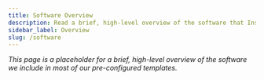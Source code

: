 ```yaml
---
title: Software Overview
description: Read a brief, high-level overview of the software that Install Doctor supports provisioning as well as some details on how the Install Doctor team finds new packages to include in our software definitions.
sidebar_label: Overview
slug: /software
---
```


*This page is a placeholder for a brief, high-level overview of the software we include in most of our pre-configured templates.*